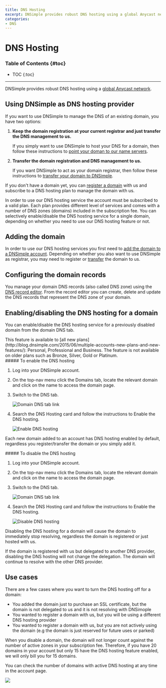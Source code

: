 ```yaml
---
title: DNS Hosting
excerpt: DNSimple provides robust DNS hosting using a global Anycast network.
categories:
- DNS
---
```


# DNS Hosting

### Table of Contents {#toc}

* TOC
{:toc}

---

DNSimple provides robust DNS hosting using a [global Anycast network](/articles/anycast/).


## Using DNSimple as DNS hosting provider

If you want to use DNSimple to manage the DNS of an existing domain, you have two options:

1.  **Keep the domain registration at your current registrar and just transfer the DNS management to us.**

    If you simply want to use DNSimple to host your DNS for a domain, then follow these instructions to [point your doman to our name servers](/articles/delegating-dnsimple-hosted/).

1.  **Transfer the domain registration and DNS management to us.**

    If you want DNSimple to act as your domain registrar, then follow these instructions to [transfer your domain to DNSimple](/articles/transferring-domain/).

If you don't have a domain yet, you can [register a domain](https://dnsimple.com/tld-pricing) with us and subscribe to a DNS hosting plan to manage the domain with us.

In order to use our DNS hosting service the account must be subscribed to a valid plan. Each plan provides different level of services and comes with a number of DNS zones (domains) included in the subscription fee. You can selectively enable/disable the DNS hosting service for a single domain, depending on whether you need to use our DNS hosting feature or not.


## Adding the domain

In order to use our DNS hosting services you first need to [add the domain to a DNSimple account](/articles/adding-domain/). Depending on whether you also want to use DNSimple as registrar, you may need to register or [transfer](/articles/transferring-domain/) the domain to us.


## Configuring the domain records

You manage your domain DNS records (also called DNS zone) using the [DNS record editor](/articles/advanced-editor/). From the record editor you can create, delete and update the DNS records that represent the DNS zone of your domain.


## Enabling/disabling the DNS hosting for a domain

You can enable/disable the DNS hosting service for a previously disabled domain from the domain DNS tab.

<note>
This feature is available to [all new plans](http://blog.dnsimple.com/2015/06/multiple-accounts-new-plans-and-new-features/): Personal, Professional and Business. The feature is not available on older plans such as Bronze, Silver, Gold or Platinum.
</note>

<div class="section-steps" markdown="1">
##### To enable the DNS hosting

1.  Log into your DNSimple account.
1.  On the top-nav menu click the <label>Domains</label> tab, locate the relevant domain and click on the name to access the domain page.
1.  Switch to the <label>DNS</label> tab.

    ![Domain DNS tab link](/files/domain-tab-dns-link.png)

1.  Search the <label>DNS Hosting</label> card and follow the instructions to Enable the DNS hosting.

    ![Enable DNS hosting](/files/domain-dns-hosting-enable.png)

</div>

Each new domain added to an account has DNS hosting enabled by default, regardless you register/transfer the domain or you simply add it. 

<div class="section-steps" markdown="1">
##### To disable the DNS hosting

1.  Log into your DNSimple account.
1.  On the top-nav menu click the <label>Domains</label> tab, locate the relevant domain and click on the name to access the domain page.
1.  Switch to the <label>DNS</label> tab.

    ![Domain DNS tab link](/files/domain-tab-dns-link.png)

1.  Search the <label>DNS Hosting</label> card and follow the instructions to Enable the DNS hosting.

    ![Disable DNS hosting](/files/domain-dns-hosting-disable.png)

</div>

Disabling the DNS hosting for a domain will cause the domain to immediately stop resolving, regardless the domain is registered or just hosted with us.

If the domain is registered with us but delegated to another DNS provider, disabling the DNS hosting will not change the delegation. The domain will continue to resolve with the other DNS provider.


## Use cases

There are a few cases where you want to turn the DNS hosting off for a domain:

- You added the domain just to purchase an SSL certificate, but the domain is not delegated to us and it is not resolving with DNSimople
- You wanted to register a domain with us, but you will be using a different DNS hosting provider
- You wanted to register a domain with us, but you are not actively using the domain (e.g the domain is just reserved for future uses or parked)

When you disable a domain, the domain will not longer count against the number of active zones in your subscription fee. Therefore, if you have 20 domains in your account but only 15 have the DNS hosting feature enabled, we will only bill you for 15 domains.

You can check the number of domains with active DNS hosting at any time in the account page.

![](/files/account-domains-with-dns.png)

